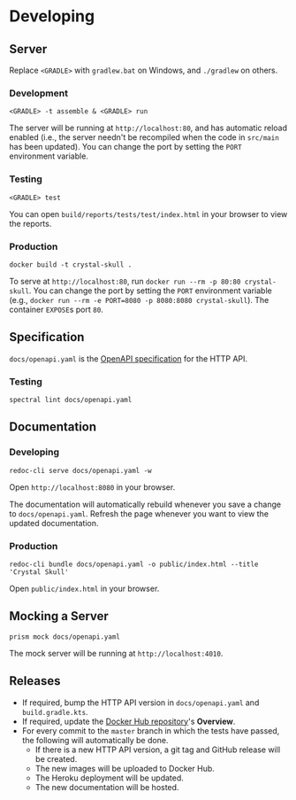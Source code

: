 # Developing

## Server

Replace `<GRADLE>` with `gradlew.bat` on Windows, and `./gradlew` on others.

### Development

`<GRADLE> -t assemble & <GRADLE> run`

The server will be running at `http://localhost:80`, and has automatic reload enabled (i.e., the server needn't be recompiled when the code in `src/main` has been updated). You can change the port by setting the `PORT` environment variable.

### Testing

`<GRADLE> test`

You can open `build/reports/tests/test/index.html` in your browser to view the reports.

### Production

`docker build -t crystal-skull .`

To serve at `http://localhost:80`, run `docker run --rm -p 80:80 crystal-skull`. You can change the port by setting the `PORT` environment variable (e.g., `docker run --rm -e PORT=8080 -p 8080:8080 crystal-skull`). The container `EXPOSE`s port `80`.

## Specification

`docs/openapi.yaml` is the [OpenAPI specification](https://swagger.io/specification/) for the HTTP API.

### Testing

`spectral lint docs/openapi.yaml`

## Documentation

### Developing

`redoc-cli serve docs/openapi.yaml -w`

Open `http://localhost:8080` in your browser. 

The documentation will automatically rebuild whenever you save a change to `docs/openapi.yaml`. Refresh the page whenever you want to view the updated documentation.

### Production

`redoc-cli bundle docs/openapi.yaml -o public/index.html --title 'Crystal Skull'`

Open `public/index.html` in your browser.

## Mocking a Server

`prism mock docs/openapi.yaml`

The mock server will be running at `http://localhost:4010`.

## Releases

- If required, bump the HTTP API version in `docs/openapi.yaml` and `build.gradle.kts`.
- If required, update the [Docker Hub repository](https://hub.docker.com/r/neelkamath/crystal-skull)'s **Overview**.
- For every commit to the `master` branch in which the tests have passed, the following will automatically be done.
    - If there is a new HTTP API version, a git tag and GitHub release will be created.
    - The new images will be uploaded to Docker Hub.
    - The Heroku deployment will be updated.
    - The new documentation will be hosted.
